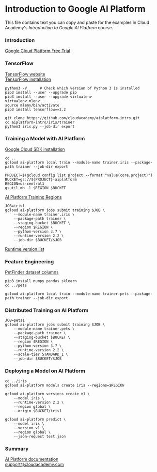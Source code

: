 # Introduction to Google AI Platform
This file contains text you can copy and paste for the examples in Cloud Academy's _Introduction to Google AI Platform_ course.  

### Introduction
[Google Cloud Platform Free Trial](https://cloud.google.com/free)  

### TensorFlow
[TensorFlow website](https://www.tensorflow.org)  
[TensorFlow installation](https://www.tensorflow.org/install/pip)  

```
python3 -V      # Check which version of Python 3 is installed
pip3 install --user --upgrade pip
pip3 install --user --upgrade virtualenv
virtualenv mlenv
source mlenv/bin/activate
pip3 install tensorflow==2.2
```

```
git clone https://github.com/cloudacademy/aiplatform-intro.git
cd aiplatform-intro/iris/trainer
python3 iris.py --job-dir export
```

### Training a Model with AI Platform
[Google Cloud SDK installation](https://cloud.google.com/sdk)  

```
cd ..
gcloud ai-platform local train --module-name trainer.iris --package-path trainer --job-dir export
```
```
PROJECT=$(gcloud config list project --format "value(core.project)")
BUCKET=gs://${PROJECT}-aiplatform
REGION=us-central1
gsutil mb -l $REGION $BUCKET
```
[AI Platform Training Regions](https://cloud.google.com/ai-platform/training/docs/regions)  
```
JOB=iris1
gcloud ai-platform jobs submit training $JOB \
    --module-name trainer.iris \
    --package-path trainer \
    --staging-bucket $BUCKET \
    --region $REGION \
    --python-version 3.7 \
    --runtime-version 2.2 \
    --job-dir $BUCKET/$JOB
```
[Runtime version list](https://cloud.google.com/ai-platform/training/docs/runtime-version-list)  

### Feature Engineering
[PetFinder dataset columns](https://www.tensorflow.org/tutorials/structured_data/feature_columns#the_dataset)  

```
pip3 install numpy pandas sklearn
cd ../pets
```
```
gcloud ai-platform local train --module-name trainer.pets --package-path trainer --job-dir export
```

### Distributed Training on AI Platform
```
JOB=pets1
gcloud ai-platform jobs submit training $JOB \
    --module-name trainer.pets \
    --package-path trainer \
    --staging-bucket $BUCKET \
    --region $REGION \
    --python-version 3.7 \
    --runtime-version 2.2 \
    --scale-tier STANDARD_1 \
    --job-dir $BUCKET/$JOB
```

### Deploying a Model on AI Platform
```
cd ../iris
gcloud ai-platform models create iris --regions=$REGION
```
```
gcloud ai-platform versions create v1 \
    --model iris \
    --runtime-version 2.2 \
    --region global \
    --origin $BUCKET/iris1
```
```
gcloud ai-platform predict \
    --model iris \
    --version v1 \
    --region global \
    --json-request test.json
```

### Summary
[AI Platform documentation](https://cloud.google.com/ai-platform/docs)  
support@cloudacademy.com  

